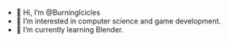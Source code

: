 - 👋 Hi, I’m @BurningIcicles
- 👀 I’m interested in computer science and game development.
- 🌱 I’m currently learning Blender.

<!---
BurningIcicles/BurningIcicles is a ✨ special ✨ repository because its `README.md` (this file) appears on your GitHub profile.
You can click the Preview link to take a look at your changes.
--->
